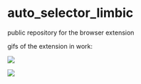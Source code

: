 # auto_selector_limbic
public repository for the browser extension

gifs of the extension in work:

![](https://cdn.discordapp.com/attachments/907316132279636048/930237141433335838/limbic_gif1.gif)


![](https://cdn.discordapp.com/attachments/907316132279636048/930239855659716628/limbic_gif2.gif)
